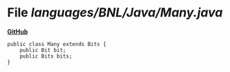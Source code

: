 # File _languages/BNL/Java/Many.java_
**[GitHub](https://github.com/softlang/yas/blob/master/languages/BNL/Java/Many.java)**
```
public class Many extends Bits {
    public Bit bit;
    public Bits bits;
}
```
